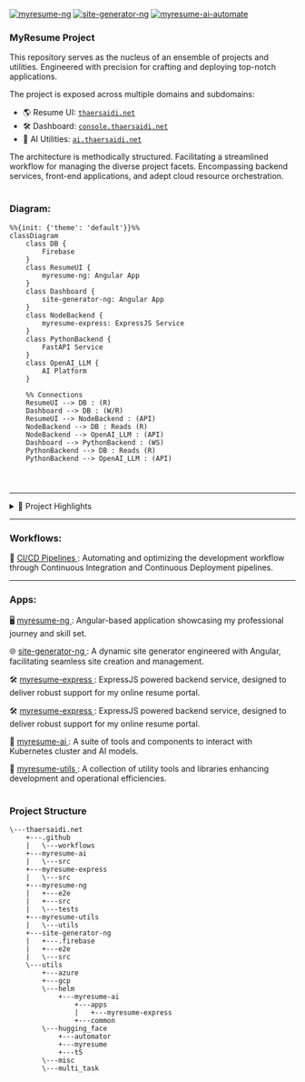 [![myresume-ng](https://github.com/thaer899/thaersaidi.net/actions/workflows/myresume-ng.yml/badge.svg?branch=master)](https://github.com/thaer899/thaersaidi.net/actions/workflows/myresume-ng.yml)
[![site-generator-ng](https://github.com/thaer899/thaersaidi.net/actions/workflows/site-generator-ng.yml/badge.svg?branch=master)](https://github.com/thaer899/thaersaidi.net/actions/workflows/site-generator-ng.yml)
[![myresume-ai-automate](https://github.com/thaer899/thaersaidi.net/actions/workflows/myresume-ai-automate.yml/badge.svg?branch=master)](https://github.com/thaer899/thaersaidi.net/actions/workflows/myresume-ai-automate.yml)

### MyResume Project

This repository serves as the nucleus of an ensemble of projects and utilities.
Engineered with precision for crafting and deploying top-notch applications.

The project is exposed across multiple domains and subdomains:

- 🌎 Resume UI: [`thaersaidi.net`](https://thaersaidi.net)
- 🛠️ Dashboard: [`console.thaersaidi.net`](https://console.thaersaidi.net)
- 🧠 AI Utilities: [`ai.thaersaidi.net`](https://ai.thaersaidi.net)

The architecture is methodically structured.
Facilitating a streamlined workflow for managing the diverse project facets.
Encompassing backend services, front-end applications, and adept cloud resource orchestration.

#

### Diagram:

```mermaid
%%{init: {'theme': 'default'}}%%
classDiagram
    class DB {
        Firebase
    }
    class ResumeUI {
        myresume-ng: Angular App
    }
    class Dashboard {
        site-generator-ng: Angular App
    }
    class NodeBackend {
        myresume-express: ExpressJS Service
    }
    class PythonBackend {
        FastAPI Service
    }
    class OpenAI_LLM {
        AI Platform
    }

    %% Connections
    ResumeUI --> DB : (R)
    Dashboard --> DB : (W/R)
    ResumeUI --> NodeBackend : (API)
    NodeBackend --> DB : Reads (R)
    NodeBackend --> OpenAI_LLM : (API)
    Dashboard --> PythonBackend : (WS)
    PythonBackend --> DB : Reads (R)
    PythonBackend --> OpenAI_LLM : (API)


```

#

---

<details>
<summary>📂 Project Highlights</summary>

- **Summary**: Intelligent solutions.
- **Backend**: Backend services to interact with database and enhance UIs.
- **Frontend**: Front-end using angular applications for a resume exposure.
- **Admin Console**: Administrative console configurable using angular for UI and BOT management and orchestration.
- **AI**: A suite of tools and components to interact with AI models.
- **Utils**: A suite of tools for automating and streamlining various aspects of the project.
- **CI/CD**: Automation pipelines for all aspects of the project.
</details>

---

### Workflows:

🔄 [CI/CD Pipelines ](https://github.com/thaer899/thaersaidi.net/tree/master/.github/workflows/): Automating and optimizing the development workflow through Continuous Integration and Continuous Deployment pipelines.

---

### Apps:

🖥️ [myresume-ng ](https://github.com/thaer899/thaersaidi.net/tree/master/myresume-ng):
Angular-based application showcasing my professional journey and skill set.

🌐 [site-generator-ng ](https://github.com/thaer899/thaersaidi.net/tree/master/site-generator-ng):
A dynamic site generator engineered with Angular, facilitating seamless site creation and management.

🛠️ [myresume-express ](https://github.com/thaer899/thaersaidi.net/tree/master/myresume-express):
ExpressJS powered backend service, designed to deliver robust support for my online resume portal.

🛠️ [myresume-express ](https://github.com/thaer899/thaersaidi.net/tree/master/myresume-express):
ExpressJS powered backend service, designed to deliver robust support for my online resume portal.

🧠 [myresume-ai ](https://github.com/thaer899/thaersaidi.net/tree/master/myresume-ai):
A suite of tools and components to interact with Kubernetes cluster and AI models.

🧰 [myresume-utils ](https://github.com/thaer899/thaersaidi.net/tree/master/myresume-utils):
A collection of utility tools and libraries enhancing development and operational efficiencies.

#

### Project Structure

```plaintext
\---thaersaidi.net
    +---.github
    |   \---workflows
    +---myresume-ai
    |   \---src
    +---myresume-express
    |   \---src
    +---myresume-ng
    |   +---e2e
    |   +---src
    |   \---tests
    +---myresume-utils
    |   \---utils
    +---site-generator-ng
    |   +---.firebase
    |   +---e2e
    |   \---src
    \---utils
        +---azure
        +---gcp
        \---helm
            +---myresume-ai
                +---apps
                |   +---myresume-express
                +---common
        \---hugging_face
            +---automator
            +---myresume
            +---t5
        \---misc
        \---multi_task

```
